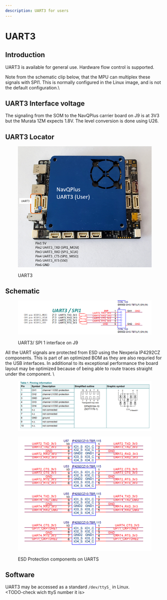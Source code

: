 ```yaml
---
description: UART3 for users
---
```


# UART3

## Introduction

UART3 is available for general use. Hardware flow control is supported.

Note from the schematic clip below, that the MPU can multiplex these signals with SPI1. This is normally configured in the Linux image, and is not the default configuration.\


## UART3 Interface voltage

The signaling from the SOM to the NavQPlus carrier board on J9 is at 3V3 but the Murata 1ZM expects 1.8V. The level conversion is done using U26.

## UART3 Locator

<figure><img src="../../../.gitbook/assets/image (13).png" alt=""><figcaption><p>UART3</p></figcaption></figure>

## Schematic

<figure><img src="../../../.gitbook/assets/image (14).png" alt=""><figcaption><p>UART3/ SPI 1 interface on J9</p></figcaption></figure>

All the UART signals are protected from ESD using the Nexperia IP4292CZ components. This is part of an optimized BOM as they are also requried for the USB interfaces. In additional to its exceptional performance the board layout may be optimized because of being able to route traces straight under the component. \


<figure><img src="../../../.gitbook/assets/image (2).png" alt=""><figcaption></figcaption></figure>

<figure><img src="../../../.gitbook/assets/image (1).png" alt=""><figcaption><p>ESD Protection components on UARTS</p></figcaption></figure>

## Software

UART3 may be accessed as a standard `/dev/ttyS_` in Linux.\
\<TODO-check wich ttyS number it is>&#x20;



##
